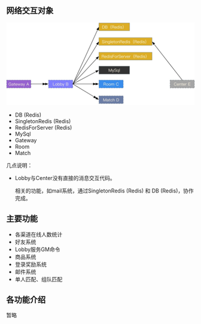## 网络交互对象

![图1](assets/h.jpg)

  - DB (Redis)
  - SingletonRedis (Redis)
  - RedisForServer (Redis)
  - MySql
  - Gateway
  - Room
  - Match

几点说明：

  - Lobby与Center没有直接的消息交互代码。

    相关的功能，如mail系统，通过SingletonRedis (Redis) 和 DB (Redis)，协作完成。


## 主要功能

  - 各渠道在线人数统计
  - 好友系统
  - Lobby服务GM命令
  - 商品系统
  - 登录奖励系统
  - 邮件系统
  - 单人匹配、组队匹配


## 各功能介绍

暂略
